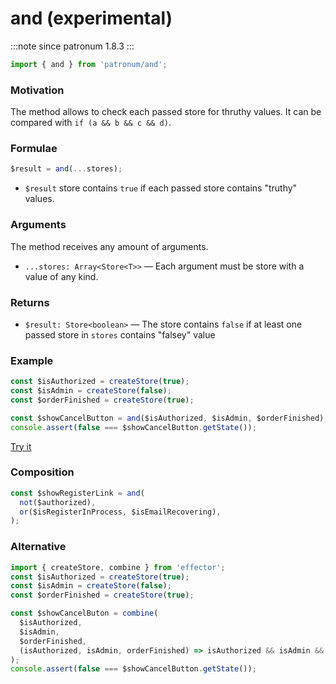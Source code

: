 # and (experimental)

:::note since
patronum 1.8.3
:::

```ts
import { and } from 'patronum/and';
```

### Motivation

The method allows to check each passed store for thruthy values.
It can be compared with `if (a && b && c && d)`.

### Formulae

```ts
$result = and(...stores);
```

- `$result` store contains `true` if each passed store contains "truthy" values.

### Arguments

The method receives any amount of arguments.

- `...stores: Array<Store<T>>` — Each argument must be store with a value of any kind.

### Returns

- `$result: Store<boolean>` — The store contains `false` if at least one passed store in `stores` contains "falsey" value

### Example

```ts
const $isAuthorized = createStore(true);
const $isAdmin = createStore(false);
const $orderFinished = createStore(true);

const $showCancelButton = and($isAuthorized, $isAdmin, $orderFinished);
console.assert(false === $showCancelButton.getState());
```

[Try it](https://share.effector.dev/YbahaYCO)

### Composition

```ts
const $showRegisterLink = and(
  not($authorized),
  or($isRegisterInProcess, $isEmailRecovering),
);
```

### Alternative

```ts
import { createStore, combine } from 'effector';
const $isAuthorized = createStore(true);
const $isAdmin = createStore(false);
const $orderFinished = createStore(true);

const $showCancelButon = combine(
  $isAuthorized,
  $isAdmin,
  $orderFinished,
  (isAuthorized, isAdmin, orderFinished) => isAuthorized && isAdmin && orderFinished,
);
console.assert(false === $showCancelButton.getState());
```

